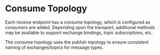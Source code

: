 # Consume Topology

Each receive endpoint has a consume topology, which is configured as consumers are added. Depending upon the transport, additional methods may be available to support exchange bindings, topic subscriptions, etc.

The consume topology uses the publish topology to ensure consistent naming of exchanges/topics for message types.
